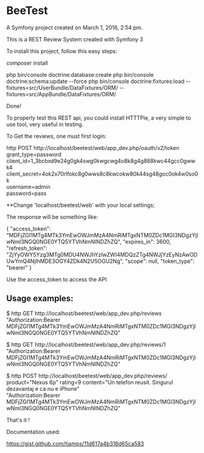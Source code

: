 BeeTest
=======

A Symfony project created on March 1, 2016, 2:54 pm.

This is a REST Review System created with Symfony 3

To install this project, follow this easy steps:

composer install

php bin/console doctrine:database:create
php bin/console doctrine:schema:update --force
php bin/console  doctrine:fixtures:load --fixtures=src/UserBundle/DataFixtures/ORM/ --fixtures=src/AppBundle/DataFixtures/ORM/

Done!



To properly test this REST api, you could install HTTTPie, a very simple to use tool, very useful in testing.

To Get the reviews, one must first login:

http POST http://localhost/beetest/web/app_dev.php/oauth/v2/token \
    grant_type=password \
    client_id=1_3bcbxd9e24g0gk4swg0kwgcwg4o8k8g4g888kwc44gcc0gwwk4 \
    client_secret=4ok2x70rlfokc8g0wws8c8kwcokw80k44sg48goc0ok4w0so0k \
    username=admin \
    password=pass


**Change 'localhost/beetest/web' with your local settings;

The response will be something like:

{
    "access_token": "MDFjZGI1MTg4MTk3YmEwOWJmMzA4NmRiMTgxNTM0ZDc1MGI3NDgzYjIwNmI3NGQ0NGE0YTQ5YTVhNmNlNDZhZQ",
    "expires_in": 3600,
    "refresh_token": "ZjYyOWY5Yzg3MTg0MDU4NWJhYzIwZWI4MDQzZTg4NWJjYzEyNzAwODUwYmQ4NjlhMDE3OGY4ZDk4N2U5OGU2Ng",
    "scope": null,
    "token_type": "bearer"
}


Use the access_token to access the API

Usage examples:
------------------------
$ http GET http://localhost/beetest/web/app_dev.php/reviews \
    "Authorization:Bearer MDFjZGI1MTg4MTk3YmEwOWJmMzA4NmRiMTgxNTM0ZDc1MGI3NDgzYjIwNmI3NGQ0NGE0YTQ5YTVhNmNlNDZhZQ"

$ http GET http://localhost/beetest/web/app_dev.php/reviews/1 \
    "Authorization:Bearer MDFjZGI1MTg4MTk3YmEwOWJmMzA4NmRiMTgxNTM0ZDc1MGI3NDgzYjIwNmI3NGQ0NGE0YTQ5YTVhNmNlNDZhZQ"


$ http POST http://localhost/beetest/web/app_dev.php/reviews/ product="Nexus 6p" rating=9 content="Un telefon reusit. Singurul dezavantaj e ca nu e iPhone" \
    "Authorization:Bearer MDFjZGI1MTg4MTk3YmEwOWJmMzA4NmRiMTgxNTM0ZDc1MGI3NDgzYjIwNmI3NGQ0NGE0YTQ5YTVhNmNlNDZhZQ"

That's it !



Documentation used:

https://gist.github.com/tjamps/11d617a4b318d65ca583
